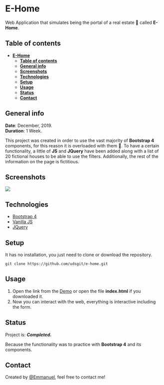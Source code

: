 # **E-Home**

Web Application that simulates being the portal of a real estate 🏬 called **E-Home**.

## **Table of contents**

- [**E-Home**](#e-home)
  - [**Table of contents**](#table-of-contents)
  - [**General info**](#general-info)
  - [**Screenshots**](#screenshots)
  - [**Technologies**](#technologies)
  - [**Setup**](#setup)
  - [**Usage**](#usage)
  - [**Status**](#status)
  - [**Contact**](#contact)

## **General info**

**Date**: December, 2019.  
**Duration**: 1 Week.  

This project was created in order to use the vast majority of **Bootstrap 4** components, for this reason it is overloaded with them 🤪. To have a certain functionality, a little of **JS** and **JQuery** have been added along with a list of 20 fictional houses to be able to use the filters. Additionally, the rest of the information on the page is fictitious.

## **Screenshots**

![](imagenes/otros/ehome.gif)

## **Technologies**

* [Bootstrap 4](https://getbootstrap.com/docs/4.1)
* [Vanilla JS](https://developer.mozilla.org/en-US/docs/Web/JavaScript)
* [JQuery](https://jquery.com/)

## **Setup**

It has no installation, you just need to clone or download the repository.

```console
git clone https://github.com/udsgit/e-home.git
```
## **Usage**

1. Open the link from the [Demo](https://udsgit.github.io/e-home) or open the file **index.html** if you downloaded it.
2. Now you can interact with the web, everything is interactive including the form.

## **Status**

Project is: ***Completed.***

Because the functionality was to practice with **Bootstrap 4** and its components.

## **Contact**

Created by [@Emmanuel](https://www.linkedin.com/in/emagleza/), feel free to contact me!
